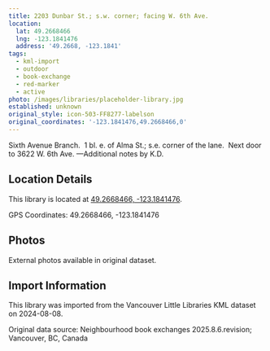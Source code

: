 ```yaml
---
title: 2203 Dunbar St.; s.w. corner; facing W. 6th Ave.
location:
  lat: 49.2668466
  lng: -123.1841476
  address: '49.2668, -123.1841'
tags:
  - kml-import
  - outdoor
  - book-exchange
  - red-marker
  - active
photo: /images/libraries/placeholder-library.jpg
established: unknown
original_style: icon-503-FF8277-labelson
original_coordinates: '-123.1841476,49.2668466,0'
---
```

Sixth Avenue Branch.  1 bl. e. of Alma St.; s.e. corner of the lane.  Next door to 3622 W. 6th Ave.
—Additional notes by K.D.

## Location Details

This library is located at [49.2668466, -123.1841476](https://www.google.com/maps?q=49.2668466,-123.1841476).

GPS Coordinates: 49.2668466, -123.1841476

## Photos

External photos available in original dataset.

## Import Information

This library was imported from the Vancouver Little Libraries KML dataset on 2024-08-08.

Original data source: Neighbourhood book exchanges 2025.8.6.revision; Vancouver, BC, Canada
